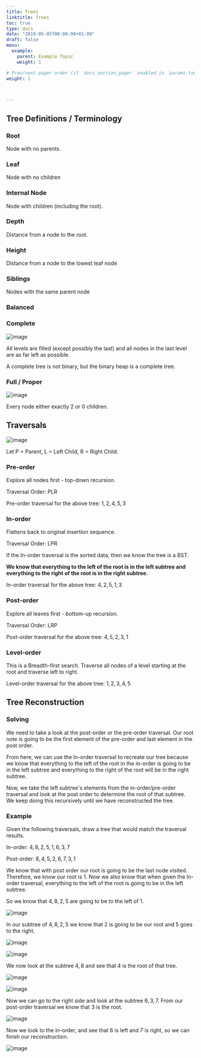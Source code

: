 ```yaml
---
title: Trees
linktitle: Trees
toc: true
type: docs
date: "2019-05-05T00:00:00+01:00"
draft: false
menu:
  example:
    parent: Example Topic
    weight: 1

# Prev/next pager order (if `docs_section_pager` enabled in `params.toml`)
weight: 1



---
```


## Tree Definitions / Terminology

### Root

Node with no parents.

### Leaf

Node with no children

### Internal Node

Node with children (including the root).

### Depth

Distance from a node to the root.

### Height

Distance from a node to the lowest leaf node

### Siblings

Nodes with the same parent node

### Balanced

### Complete

![image](/notes/eecs281/images/CompleteBinary.jpg)

All levels are filled (except possibly the last) and all nodes in the last level are as far left as possible.

A complete tree is not binary, but the binary heap is a complete tree.

### Full / Proper

![image](/notes/eecs281/images/FullBinary.jpg)

Every node either exactly $2$ or $0$ children.

## Traversals

![image](/notes/eecs281/images/tree12.gif)

Let P = Parent, L = Left Child, R = Right Child.

### Pre-order

Explore all nodes first - top-down recursion.

Traversal Order: PLR

Pre-order traversal for the above tree: $1,2,4,5,3$

### In-order

Flattens back to original insertion sequence.

Traversal Order: LPR

If the In-order traversal is the sorted data, then we know the tree is a BST.

**We know that everything to the left of the root is in the left subtree and everything to the right of the root is in the right subtree.**

In-order traversal for the above tree: $4,2,5,1,3$

### Post-order

Explore all leaves first - bottom-up recursion.

Traversal Order: LRP

Post-order traversal for the above tree: $4,5,2,3,1$

### Level-order

This is a Breadth-first search. Traverse all nodes of a level starting at the root and traverse left to right.

Level-order traversal for the above tree: $1,2,3,4,5$

## Tree Reconstruction

### Solving

We need to take a look at the post-order or the pre-order traversal. Our root note is going to be the first element of the pre-order and last element in the post order.

From here, we can use the In-order traversal to recreate our tree because we know that everything to the left of the root in the in-order is going to be in the left subtree and everything to the right of the root will be in the right subtree.

Now, we take the left subtree's elements from the in-order/pre-order traversal and look at the post order to determine the root of that subtree. We keep doing this recursively until we have reconstructed the tree.

### Example

Given the following traversals, draw a tree that would match the traversal results.

In-order: $4,8,2,5,1,6,3,7$

Post-order: $8,4,5,2,6,7,3,1$

We know that with post order our root is going to be the last node visited. Therefore, we know our root is $1.$ Now we also know that when given the In-order traversal, everything to the left of the root is going to be in the left subtree. 

So we know that $4,8,2,5$ are going to be to the left of $1.$

![image](/notes/eecs281/images/recon1.png)

In our subtree of $4,8,2,5$ we know that $2$ is going to be our root and $5$ goes to the right.

![image](/notes/eecs281/images/recon2.png)

![image](/notes/eecs281/images/recon3.png)

We now look at the subtree $4,8$ and see that $4$ is the root of that tree.

![image](/notes/eecs281/images/recon4.png)

![image](/notes/eecs281/images/recon5.png)

Now we can go to the right side and look at the subtree $6,3,7.$ From our post-order traversal we know that $3$ is the root.

![image](/notes/eecs281/images/recon6.png)

Now we look to the in-order, and see that $6$ is left and $7$ is right, so we can finish our reconstruction.

![image](/notes/eecs281/images/recon7.png)


